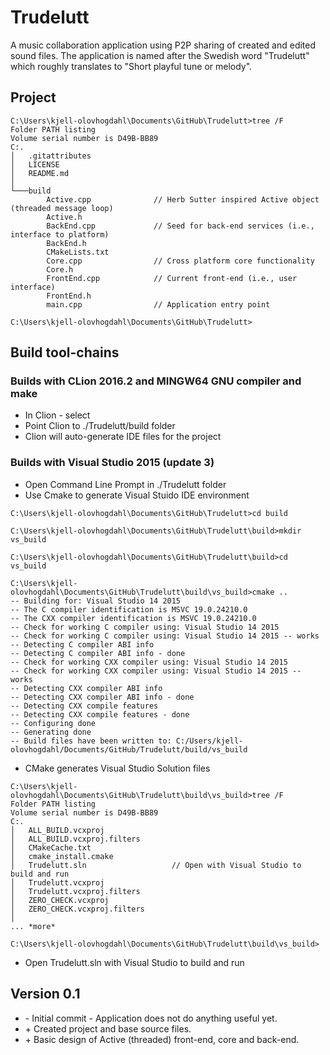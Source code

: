 ﻿# Trudelutt
A music collaboration application using P2P sharing of created and edited sound files. The application is named after the Swedish word "Trudelutt" which roughly translates to "Short playful tune or melody".

## Project

```
C:\Users\kjell-olovhogdahl\Documents\GitHub\Trudelutt>tree /F
Folder PATH listing
Volume serial number is D49B-BB89
C:.
│   .gitattributes
│   LICENSE
│   README.md
│
└───build
        Active.cpp              // Herb Sutter inspired Active object (threaded message loop)
        Active.h
        BackEnd.cpp             // Seed for back-end services (i.e., interface to platform)
        BackEnd.h
        CMakeLists.txt
        Core.cpp                // Cross platform core functionality
        Core.h
        FrontEnd.cpp            // Current front-end (i.e., user interface)
        FrontEnd.h
        main.cpp                // Application entry point

C:\Users\kjell-olovhogdahl\Documents\GitHub\Trudelutt>
```

## Build tool-chains

### Builds with CLion 2016.2 and MINGW64 GNU compiler and make

  * In Clion - select <Open Project>
  * Point Clion to ./Trudelutt/build folder
  * Clion will auto-generate IDE files for the project

### Builds with Visual Studio 2015 (update 3)

* Open Command Line Prompt in ./Trudelutt folder
* Use Cmake to generate Visual Stuido IDE environment

```
C:\Users\kjell-olovhogdahl\Documents\GitHub\Trudelutt>cd build

C:\Users\kjell-olovhogdahl\Documents\GitHub\Trudelutt\build>mkdir vs_build

C:\Users\kjell-olovhogdahl\Documents\GitHub\Trudelutt\build>cd vs_build

C:\Users\kjell-olovhogdahl\Documents\GitHub\Trudelutt\build\vs_build>cmake ..
-- Building for: Visual Studio 14 2015
-- The C compiler identification is MSVC 19.0.24210.0
-- The CXX compiler identification is MSVC 19.0.24210.0
-- Check for working C compiler using: Visual Studio 14 2015
-- Check for working C compiler using: Visual Studio 14 2015 -- works
-- Detecting C compiler ABI info
-- Detecting C compiler ABI info - done
-- Check for working CXX compiler using: Visual Studio 14 2015
-- Check for working CXX compiler using: Visual Studio 14 2015 -- works
-- Detecting CXX compiler ABI info
-- Detecting CXX compiler ABI info - done
-- Detecting CXX compile features
-- Detecting CXX compile features - done
-- Configuring done
-- Generating done
-- Build files have been written to: C:/Users/kjell-olovhogdahl/Documents/GitHub/Trudelutt/build/vs_build
```

* CMake generates Visual Studio Solution files
```
C:\Users\kjell-olovhogdahl\Documents\GitHub\Trudelutt\build\vs_build>tree /F
Folder PATH listing
Volume serial number is D49B-BB89
C:.
│   ALL_BUILD.vcxproj
│   ALL_BUILD.vcxproj.filters
│   CMakeCache.txt
│   cmake_install.cmake
│   Trudelutt.sln                   // Open with Visual Studio to build and run
│   Trudelutt.vcxproj
│   Trudelutt.vcxproj.filters
│   ZERO_CHECK.vcxproj
│   ZERO_CHECK.vcxproj.filters
│
... *more*

C:\Users\kjell-olovhogdahl\Documents\GitHub\Trudelutt\build\vs_build>
```

* Open Trudelutt.sln with Visual Studio to build and run

## Version 0.1

* \- Initial commit - Application does not do anything useful yet.
* \+ Created project and base source files.
* \+ Basic design of Active (threaded) front-end, core and back-end.
